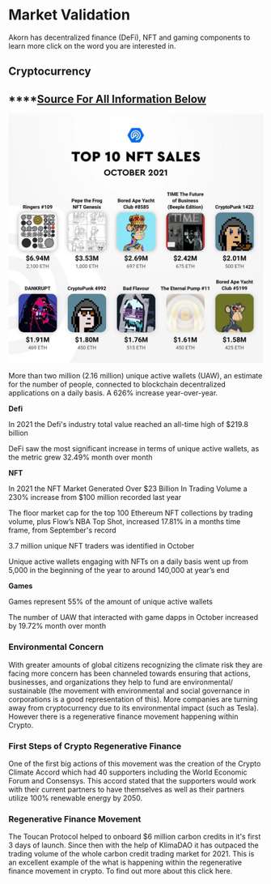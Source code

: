 # Market Validation

Akorn has decentralized finance (DeFi), NFT and gaming components to learn more click on the word you are interested in.&#x20;

## **Cryptocurrency**

## ****[Source For All Information Below](https://dappradar.com/blog/dapp-industry-overview-october-2021-on-nfts-defi-and-games)

![](<../../.gitbook/assets/image (7).png>)

More than two million (2.16 million) unique active wallets (UAW), an estimate for the number of people, connected to blockchain decentralized applications on a daily basis. A 626% increase year-over-year.&#x20;

**Defi**&#x20;

In 2021 the Defi's industry total value reached an all-time high of $219.8 billion

DeFi saw the most significant increase in terms of unique active wallets, as the metric grew 32.49% month over month

**NFT**

In 2021 the NFT Market Generated Over $23 Billion In Trading Volume a 230% increase from $100 million recorded last year&#x20;

The floor market cap for the top 100 Ethereum NFT collections by trading volume, plus Flow’s NBA Top Shot, increased 17.81% in a months time frame, from September's record

3.7 million unique NFT traders was identified in October

&#x20;Unique active wallets engaging with NFTs on a daily basis went up from 5,000 in the beginning of the year to around 140,000 at year’s end

**Games**

Games represent 55% of the amount of unique active wallets&#x20;

The number of UAW that interacted with game dapps in October increased by 19.72% month over month

### Environmental Concern

With greater amounts of global citizens recognizing the climate risk they are facing more concern has been channeled towards ensuring that actions, businesses, and organizations they help to fund are environmental/ sustainable (the movement with environmental and social governance in corporations is a good representation of this). More companies are turning away from cryptocurrency due to its environmental impact (such as Tesla). However there is a regenerative finance movement happening within Crypto.&#x20;

### First Steps of Crypto Regenerative Finance&#x20;

One of the first big actions of this movement was the creation of the Crypto Climate Accord which had 40 supporters including the World Economic Forum and Consensys. This accord stated that the supporters would work with their current partners to have themselves as well as their partners utilize 100% renewable energy by 2050.&#x20;

### Regenerative Finance Movement&#x20;

The Toucan Protocol helped to onboard $6 million carbon credits in it's first 3 days of launch. Since then with the help of KlimaDAO it has outpaced the trading volume of the whole carbon credit trading market for 2021. This is an excellent example of the what is happening within the regenerative finance movement in crypto. To find out more about this click here.&#x20;
